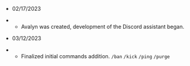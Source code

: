 - 02/17/2023
- - Avalyn was created, development of the Discord assistant began.


- 03/12/2023
- - Finalized initial commands addition. `/ban` `/kick` `/ping` `/purge`
